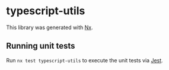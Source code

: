 # typescript-utils

This library was generated with [Nx](https://nx.dev).

## Running unit tests

Run `nx test typescript-utils` to execute the unit tests via [Jest](https://jestjs.io).
